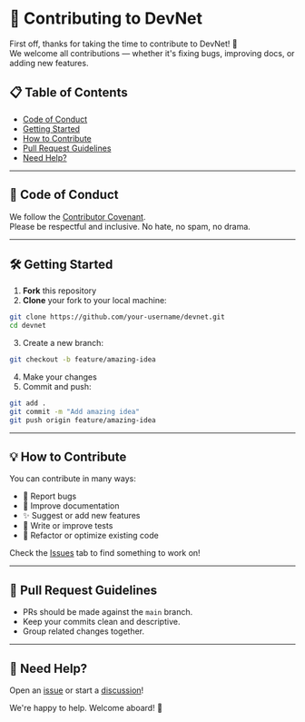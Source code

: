 # 🤝 Contributing to DevNet

First off, thanks for taking the time to contribute to DevNet! 🎉  
We welcome all contributions — whether it's fixing bugs, improving docs, or adding new features.

## 📋 Table of Contents

- [Code of Conduct](#code-of-conduct)
- [Getting Started](#getting-started)
- [How to Contribute](#how-to-contribute)
- [Pull Request Guidelines](#pull-request-guidelines)
- [Need Help?](#need-help)

---

## 📜 Code of Conduct

We follow the [Contributor Covenant](https://www.contributor-covenant.org/).  
Please be respectful and inclusive. No hate, no spam, no drama.

---

## 🛠 Getting Started

1. **Fork** this repository
2. **Clone** your fork to your local machine:

```bash
git clone https://github.com/your-username/devnet.git
cd devnet
````

3. Create a new branch:

```bash
git checkout -b feature/amazing-idea
```

4. Make your changes
5. Commit and push:

```bash
git add .
git commit -m "Add amazing idea"
git push origin feature/amazing-idea
```

---

## 💡 How to Contribute

You can contribute in many ways:

* 🐛 Report bugs
* 📘 Improve documentation
* ✨ Suggest or add new features
* 🧪 Write or improve tests
* 🔧 Refactor or optimize existing code

Check the [Issues](https://github.com/n0tShadow/devnet/issues) tab to find something to work on!

---

## 🔁 Pull Request Guidelines

* PRs should be made against the `main` branch.
* Keep your commits clean and descriptive.
* Group related changes together.

---

## 🙋 Need Help?

Open an [issue](https://github.com/devnetproject/devnet/issues) or start a [discussion](https://github.com/devnetproject/devnet/discussions)!

We're happy to help. Welcome aboard! 🚀

